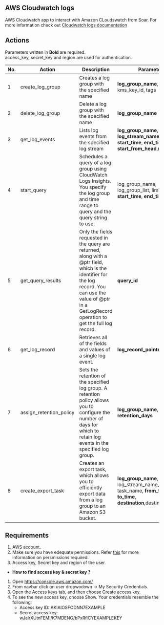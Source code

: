 ## AWS Cloudwatch logs
AWS Cloudwatch app to interact with Amazon CLoudswatch from Soar. For more information check out [Cloudwatch logs documentation](https://docs.aws.amazon.com/AmazonCloudWatch/latest/logs/WhatIsCloudWatchLogs.html) 

## Actions
Parameters written in **Bold** are required. <br /> 
access_key, secret_key and region are used for authentication.

| No. | Action | Description | Parameters |
|-----|--------|-------------|------------|
|1 | create_log_group | Creates a log group with the specified name |  **log_group_name**, kms_key_id, tags
|2 | delete_log_group | Delete a log group with the specified name |  **log_group_name**
|3 | get_log_events | Lists log events from the specified log stream | **log_group_name**, **log_stream_name**, limit, **start_time**, **end_time**, **start_from_head**,next_token
|4 | start_query | Schedules a query of a log group using CloudWatch Logs Insights. You specify the log group and time range to query and the query string to use. | log_group_name, log_group_list, limit, **start_time**, **end_time**, **query**
|5 | get_query_results | Only the fields requested in the query are returned, along with a @ptr field, which is the identifier for the log record. You can use the value of @ptr in a GetLogRecord operation to get the full log record. | **query_id**
|6 | get_log_record | Retrieves all of the fields and values of a single log event. | **log_record_pointer**
|7 | assign_retention_policy | Sets the retention of the specified log group. A retention policy allows you to configure the number of days for which to retain log events in the specified log group. | **log_group_name**, **retention_days**
|8 | create_export_task | Creates an export task, which allows you to efficiently export data from a log group to an Amazon S3 bucket. | **log_group_name**, log_stream_name_prefix, task_name, **from_time**, **to_time**, **destination**,destination_prefix

## Requirements

1. AWS account.
2. Make sure you have edequate permissions. Refer [this](https://docs.aws.amazon.com/AmazonCloudWatch/latest/logs/permissions-reference-cwl.html) for more information on persmissions required. 
3. Access key, Secret key and region of the user. 

- __How to find access key & secret key ?__
1. Open https://console.aws.amazon.com/
2. From navbar click on user dropwodown &#8594; My Security Credentials.
3. Open the Access keys tab, and then choose Create access key.
4. To see the new access key, choose Show. Your credentials resemble the following:
   - Access key ID: AKIAIOSFODNN7EXAMPLE
   - Secret access key: wJalrXUtnFEMI/K7MDENG/bPxRfiCYEXAMPLEKEY
 

